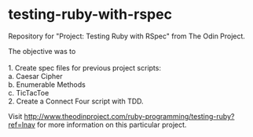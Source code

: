# testing-ruby-with-rspec
Repository for "Project: Testing Ruby with RSpec" from The Odin Project.

The objective was to  
<br>1. Create spec files for previous project scripts:
	<br>a. Caesar Cipher
	<br>b. Enumerable Methods
	<br>c. TicTacToe
<br>2. Create a Connect Four script with TDD.
  
Visit http://www.theodinproject.com/ruby-programming/testing-ruby?ref=lnav for more information on this particular project.
